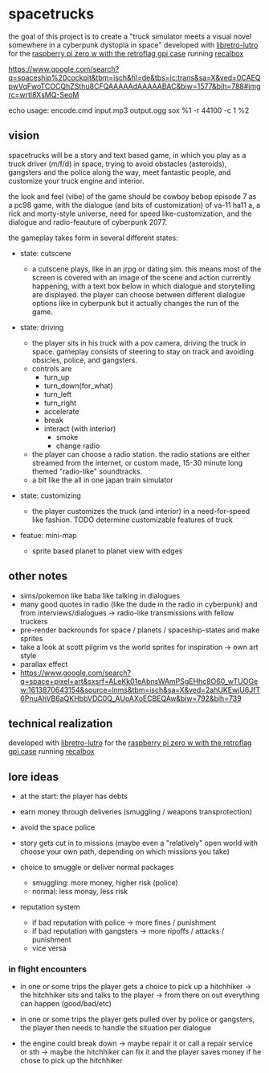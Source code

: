 # spacetrucks

the goal of this project is to create a "truck simulator meets a visual novel somewhere in a cyberpunk dystopia in space" developed with [libretro-lutro](https://github.com/libretro/libretro-lutro)
for the [raspberry pi zero w with the retroflag gpi case](http://retroflag.com/GPi-CASE.html)
running [recalbox](https://www.recalbox.com/de/)

https://www.google.com/search?q=spaceship%20cockpit&tbm=isch&hl=de&tbs=ic:trans&sa=X&ved=0CAEQpwVqFwoTCOCQhZSthu8CFQAAAAAdAAAAABAC&biw=1577&bih=788#imgrc=wrtl8XsMQ-SeoM

echo usage: encode.cmd input.mp3 output.ogg
sox %1 -r 44100 -c 1 %2


## vision

spacetrucks will be a story and text based game, in which you play as a truck
driver (m/f/d) in space, trying to avoid obstacles (asteroids), gangsters and
the police along the way, meet fantastic people, and customize your truck engine
and interior.

the look and feel (vibe) of the game should be  cowboy bebop episode 7 as a pc98
game, with the dialogue (and bits of customization) of va-11 ha11 a, a rick and
morty-style universe, need for speed like-customization, and the dialogue and
radio-feauture of cyberpunk 2077.

the gameplay takes form in several different states:

- state: cutscene
  - a cutscene plays, like in an jrpg or dating sim. this means most of the
  screen is covered with an image of the scene and action currently happening,
  with a text box below in which dialogue and storytelling are displayed. the
  player can choose between different dialogue options like in cyberpunk but it actually changes the run of the game.

- state: driving
  - the player sits in his truck with a pov camera, driving the truck in space.
  gameplay consists of steering to stay on track and avoiding obsicles, police,
  and gangsters.
  - controls are
    - turn_up
    - turn_down(for_what)
    - turn_left
    - turn_right
    - accelerate
    - break
    - interact (with interior)
      - smoke
      - change radio
  - the player can choose a radio station. the radio stations are either
  streamed from the internet, or custom made, 15-30 minute long themed
  "radio-like" soundtracks.
  - a bit like the all in one japan train simulator

- state: customizing
  - the player customizes the truck (and interior) in a need-for-speed like
  fashion. TODO determine customizable features of truck

- featue: mini-map
  - sprite based planet to planet view with edges

## other notes

- sims/pokemon like baba like talking in dialogues
- many good quotes in radio (like the dude in the radio in cyberpunk) and from
interviews/dialogues -> radio-like transmissions with fellow truckers
- pre-render backrounds for space / planets / spaceship-states and make sprites
- take a look at scott pilgrim vs the world sprites for inspiration -> own art style
- parallax effect
- https://www.google.com/search?q=space+pixel+art&sxsrf=ALeKk01eAbnsWAmPSgEHhc8O60_wTUOGew:1613870643154&source=lnms&tbm=isch&sa=X&ved=2ahUKEwjU6JfT6PnuAhVB6aQKHbbVDC0Q_AUoAXoECBEQAw&biw=792&bih=739

## technical realization
developed with [libretro-lutro](https://github.com/libretro/libretro-lutro)
for the [raspberry pi zero w with the retroflag gpi case](http://retroflag.com/GPi-CASE.html)
running [recalbox](https://www.recalbox.com/de/)

## lore ideas

- at the start: the player has debts
- earn money through deliveries (smuggling / weapons transprotection)
- avoid the space police

- story gets cut in to missions (maybe even a "relatively" open world with choose your own path, depending on which missions you take)


- choice to smuggle or deliver normal packages
  - smuggling: more money, higher risk (police)
  - normal: less monay, less risk

- reputation system
  - if bad reputation with police -> more fines / punishment
  - if bad reputation with gangsters -> more ripoffs / attacks / punishment
  - vice versa

### in flight encounters

- in one or some trips the player gets a choice to pick up a hitchhiker -> the hitchhiker sits and talks to the player -> from there on out everything can happen (good/bad/etc)

- in one or some trips the player gets pulled over by police or gangsters, the player then needs to handle the situation per dialogue   

- the engine could break down -> maybe repair it or call a repair service or sth -> maybe the hitchhiker can fix it and the player saves money if he chose to pick up the hitchhiker
